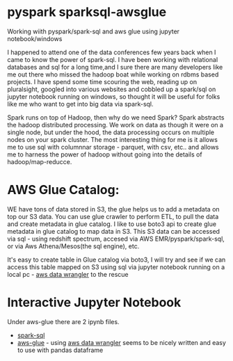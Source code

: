 # pyspark sparksql-awsglue
Working wiith pyspark/spark-sql and aws glue using jupyter notebook/windows

I happened to attend one of the data conferences few years back when I came to know the power of spark-sql. I have been working with relational databases and sql
for a long time,and I sure there are many developers like me out there who missed the hadoop boat while working on rdbms based projects. I have spend some time scouring the web, reading up on pluralsight, googled into various websites and  cobbled up a spark/sql on jupyter notebook running on windows, so thought it will be useful for folks like me  who want to get into big data via spark-sql.

Spark runs on top of Hadoop, then why do we need Spark? Spark abstracts the hadoop  distributed processing. We work on data as though it were on a single node, but under the hood, the data processing occurs on multiple nodes on your spark cluster. The most interesting thing for me is it allows me to use sql with columnnar storage - parquet, with csv, etc.. and allows me to harness the power of hadoop without going into the details of hadoop/map-reducce.

# AWS Glue Catalog:
WE have tons of data stored in S3, the glue helps us to add a metadata on top our S3 data. You can use glue crawler to perform ETL, to pull the data and create metadata in glue catalog. I like to use boto3 api to create glue metadata in glue catalog to map data in S3. This S3 data can be accessed via sql - using redshift spectrum, accesed via AWS EMR/pyspark/spark-sql, or via  Aws Athena/Mesos(the sql engine), etc.  

It's easy to create table in Glue catalog via boto3, I will try and see if we can access this table mapped on S3 using sql via jupyter notebook running on a local pc - [aws data wrangler](https://aws-data-wrangler.readthedocs.io/en/stable/what.html) to the rescue


# Interactive Jupyter Notebook
Under aws-glue there are 2 ipynb files. 
- [spark-sql](https://github.com/padmaparam/sparksql-awsglue/blob/main/aws-glue/spark-sql-parquet.ipynb) 
- [aws-glue](https://github.com/padmaparam/sparksql-awsglue/blob/main/aws-glue/aws-glue.ipynb) -  using [aws data wrangler](https://aws-data-wrangler.readthedocs.io/en/stable/what.html) seems to be nicely written and easy to use with pandas dataframe
